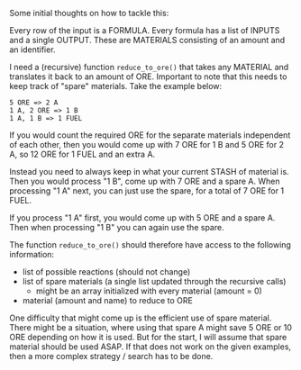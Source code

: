 Some initial thoughts on how to tackle this:

Every row of the input is a FORMULA.
Every formula has a list of INPUTS and a single OUTPUT.
These are MATERIALS consisting of an amount and an identifier.

I need a (recursive) function `reduce_to_ore()` that takes any MATERIAL and translates it back to an amount of ORE.
Important to note that this needs to keep track of "spare" materials.
Take the example below:

```
5 ORE => 2 A
1 A, 2 ORE => 1 B
1 A, 1 B => 1 FUEL
```

If you would count the required ORE for the separate materials independent of each other, then you would come up with 7 ORE for 1 B and 5 ORE for 2 A, so 12 ORE for 1 FUEL and an extra A.

Instead you need to always keep in what your current STASH of material is.
Then you would process "1 B", come up with 7 ORE and a spare A.
When processing "1 A" next, you can just use the spare, for a total of 7 ORE for 1 FUEL.

If you process "1 A" first, you would come up with 5 ORE and a spare A.
Then when processing "1 B" you can again use the spare.

The function `reduce_to_ore()` should therefore have access to the following information:
* list of possible reactions (should not change)
* list of spare materials (a single list updated through the recursive calls)
    * might be an array initialized with every material (amount = 0)
* material (amount and name) to reduce to ORE

One difficulty that might come up is the efficient use of spare material.
There might be a situation, where using that spare A might save 5 ORE or 10 ORE depending on how it is used.
But for the start, I will assume that spare material should be used ASAP.
If that does not work on the given examples, then a more complex strategy / search has to be done.
